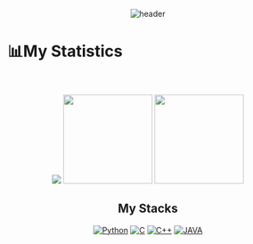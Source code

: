 <div align = center>
  
![header](https://capsule-render.vercel.app/api?type=venom&color=auto&section=header&text=dkim110807&fontSize=90)

<div align = left>

# 📊My Statistics

<div align = center>

<br>

<a href="https://github.com/ryo-ma/github-profile-trophy"><img src="https://github-profile-trophy.vercel.app/?username=dkim110807&theme=flat&row=1&column=6"></a>
<img height=160px, src="https://github-readme-stats.vercel.app/api?username=dkim110807&include_all_commits=true&show_icons=true&theme=flag-india&count_private=true">
<img height=160px, src="https://github-readme-stats.vercel.app/api/top-langs/?username=dkim110807&layout=compact&theme=flag-india">

## My Stacks
[![Python](https://img.shields.io/badge/Python-3776AB?style=for-the-badge&logo=python&logoColor=white)](https://www.python.org/)
[![C](https://img.shields.io/badge/C-00599C?style=for-the-badge&logo=c&logoColor=white)](https://en.cppreference.com/w/)
[![C++](https://img.shields.io/badge/C%2B%2B-00599C?style=for-the-badge&logo=c%2B%2B&logoColor=white)](https://en.cppreference.com/w/)
[![JAVA](https://img.shields.io/badge/Java-FF7F00?style=for-the-badge&logo=Java&logoColor=white)](https://www.oracle.com/kr/)
